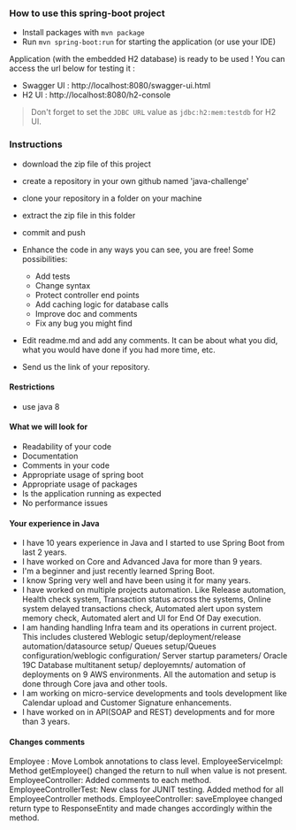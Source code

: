 ### How to use this spring-boot project

- Install packages with `mvn package`
- Run `mvn spring-boot:run` for starting the application (or use your IDE)

Application (with the embedded H2 database) is ready to be used ! You can access the url below for testing it :

- Swagger UI : http://localhost:8080/swagger-ui.html
- H2 UI : http://localhost:8080/h2-console

> Don't forget to set the `JDBC URL` value as `jdbc:h2:mem:testdb` for H2 UI.



### Instructions

- download the zip file of this project
- create a repository in your own github named 'java-challenge'
- clone your repository in a folder on your machine
- extract the zip file in this folder
- commit and push

- Enhance the code in any ways you can see, you are free! Some possibilities:
  - Add tests
  - Change syntax
  - Protect controller end points
  - Add caching logic for database calls
  - Improve doc and comments
  - Fix any bug you might find
- Edit readme.md and add any comments. It can be about what you did, what you would have done if you had more time, etc.
- Send us the link of your repository.

#### Restrictions
- use java 8


#### What we will look for
- Readability of your code
- Documentation
- Comments in your code 
- Appropriate usage of spring boot
- Appropriate usage of packages
- Is the application running as expected
- No performance issues

#### Your experience in Java

- I have 10 years experience in Java and I started to use Spring Boot from last 2 years.
- I have worked on Core and Advanced Java for more than 9 years.
- I'm a beginner and just recently learned Spring Boot.
- I know Spring very well and have been using it for many years.
- I have worked on multiple projects automation. Like Release automation, Health check system, Transaction status across the systems, Online system delayed transactions check, Automated alert upon system memory check, Automated alert and UI for End Of Day execution.
- I am handing handling Infra team and its operations in current project. This includes clustered Weblogic setup/deployment/release automation/datasource setup/ Queues setup/Queues configuration/weblogic configuration/ Server startup parameters/ Oracle 19C Database multitanent setup/ deployemnts/ automation of deployments on 9 AWS environments. All the automation and setup is done through Core java and other tools. 
- I am working on micro-service developments and tools development like Calendar upload and Customer Signature enhancements.
- I have worked on in API(SOAP and REST) developments and for more than 3 years.

#### Changes comments
Employee : Move Lombok annotations to class level.
EmployeeServiceImpl: Method getEmployee() changed the return to null when value is not present.
EmployeeController: Added comments to each method.
EmployeeControllerTest: New class for JUNIT testing. Added method for all EmployeeController methods.
EmployeeController: saveEmployee changed return type to ResponseEntity<Employee> and made changes accordingly within the method. 